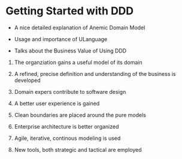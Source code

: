 # Getting Started with DDD

- A nice detailed explanation of Anemic Domain Model

- Usage and importance of ULanguage

- Talks about the Business Value of Using DDD

1. The organziation gains a useful model of its domain

2. A refined, precise definition and understanding of the business is developed

3. Domain expers contribute to software design

4. A better user experience is gained

5. Clean boundaries are placed around the pure models

6. Enterprise architecture is better organized

7. Agile, iterative, continous modeling is used

8. New tools, both strategic and tactical are employed
